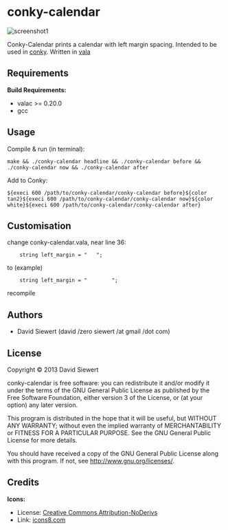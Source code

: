 
# conky-calendar #

![screenshot1](https://raw.github.com/zeromancer/conky-calendar/master/screenshots/1.png)

Conky-Calendar prints a calendar with left margin spacing.
Intended to be used in [conky](http://conky.sourceforge.net/).
Written in [vala](https://wiki.gnome.org/Vala)


## Requirements ##

**Build Requirements:**
 * valac >= 0.20.0
 * gcc


## Usage ##

Compile & run (in terminal):
```
make && ./conky-calendar headline && ./conky-calendar before && ./conky-calendar now && ./conky-calendar after
```

Add to Conky:
```
${execi 600 /path/to/conky-calendar/conky-calendar before}${color tan2}${execi 600 /path/to/conky-calendar/conky-calendar now}${color white}${execi 600 /path/to/conky-calendar/conky-calendar after}
```


## Customisation ##

change conky-calendar.vala, near line 36:
```
	string left_margin = "   ";
```
to (example)
```
	string left_margin = "        ";
```
recompile


## Authors ##
 * David Siewert (david /zero siewert /at gmail /dot com)


## License ##

Copyright © 2013 David Siewert

conky-calendar is free software: you can redistribute it and/or modify it under the terms of the GNU General Public License as published by the Free Software Foundation, either version 3 of the License, or (at your option) any later version.

This program is distributed in the hope that it will be useful, but WITHOUT ANY WARRANTY; without even the implied warranty of MERCHANTABILITY or FITNESS FOR A PARTICULAR PURPOSE. See the GNU General Public License for more details.

You should have received a copy of the GNU General Public License along with this program. If not, see http://www.gnu.org/licenses/.


## Credits ##

**Icons:**
 * License: [Creative Commons Attribution-NoDerivs](http://creativecommons.org/licenses/by-nd/3.0/)
 * Link: [icons8.com](http://icons8.com/)
